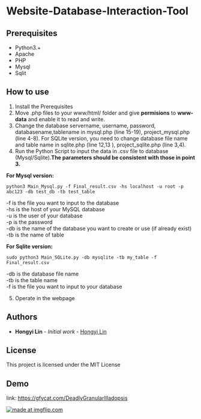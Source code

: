 # Website-Database-Interaction-Tool



## Prerequisites
- Python3.+
- Apache
- PHP
- Mysql
- Sqlit

## How to use
1. Install the Prerequisites
2. Move .php files to your www/html/ folder and give **permisions** to **www-data** and enable it to read and write.
3. Change the database servername, username, password, databasename,tablename in mysql.php (line 15-19), project_mysql.php (line 4-8). For SQLite version, you need to change database file name and table name in sqlite.php (line 12,13 ), project_sqlite.php (line 3,4).
4. Run the Python Script to input the data in .csv file to database (Mysql/Sqlite).**The parameters should be consistent with those in point 3.**

**For Mysql version:**
```
python3 Main_Mysql.py -f Final_result.csv -hs localhost -u root -p abc123 -db test_db -tb test_table
```
-f is the file you want to input to the database<br>
-hs is the host of your MySQL database<br>
-u is the user of your database<br>
-p is the password<br>
-db is the name of the database you want to create or use (if already exist)<br>
-tb is the name of table<br>

**For Sqlite version:**
```
sudo python3 Main_SQLite.py -db mysqlite -tb my_table -f Final_result.csv
```
-db is the database file name<br>
-tb is the table name<br>
-f is the file you want to input to your database<br>

5. Operate in the webpage

## Authors

* **Hongyi Lin** - *Initial work* - [Hongyi Lin](https://github.com/Hongyil1)

## License

This project is licensed under the MIT License

## Demo
link: https://gfycat.com/DeadlyGranularIlladopsis

<a href="https://imgflip.com/gif/2a81gk"><img src="https://i.imgflip.com/2a81gk.gif" title="made at imgflip.com"/></a>
